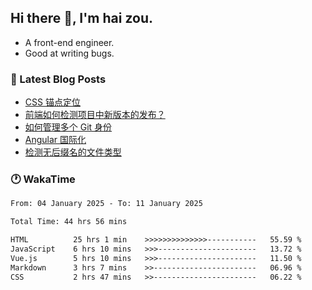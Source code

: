 ## Hi there 👋, I'm hai zou.

- A front-end engineer.
- Good at writing bugs.

### 📖 Latest Blog Posts
<!-- BLOG-POST-LIST:START -->
- [CSS 锚点定位](https://blog.izou.top/css/anchor-position/)
- [前端如何检测项目中新版本的发布？](https://blog.izou.top/angular/version-update/)
- [如何管理多个 Git 身份](https://blog.izou.top/git/multi-git-identity/)
- [Angular 国际化](https://blog.izou.top/angular/i18n/)
- [检测无后缀名的文件类型](https://blog.izou.top/js/filetype-check/)
<!-- BLOG-POST-LIST:END -->

### 🕐 WakaTime
<!--START_SECTION:waka-->

```txt
From: 04 January 2025 - To: 11 January 2025

Total Time: 44 hrs 56 mins

HTML          25 hrs 1 min    >>>>>>>>>>>>>>-----------   55.59 %
JavaScript    6 hrs 10 mins   >>>----------------------   13.72 %
Vue.js        5 hrs 10 mins   >>>----------------------   11.50 %
Markdown      3 hrs 7 mins    >>-----------------------   06.96 %
CSS           2 hrs 47 mins   >>-----------------------   06.22 %
```

<!--END_SECTION:waka-->
